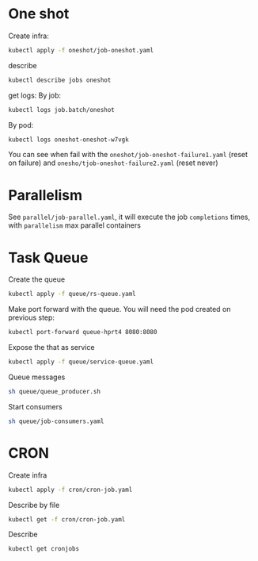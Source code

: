 # One shot
Create infra:
```bash
kubectl apply -f oneshot/job-oneshot.yaml
```

describe
```bash
kubectl describe jobs oneshot
```

get logs:
By job:
```bash
kubectl logs job.batch/oneshot
```

By pod:
```bash
kubectl logs oneshot-oneshot-w7vgk
```

You can see when fail with the `oneshot/job-oneshot-failure1.yaml` (reset on failure) and `onesho/tjob-oneshot-failure2.yaml` (reset never)

# Parallelism
See `parallel/job-parallel.yaml`, it will execute the job `completions` times, with `parallelism` max parallel containers

# Task Queue

Create the queue
```bash
kubectl apply -f queue/rs-queue.yaml 
```

Make port forward with the queue. You will need the pod created on previous step:
```bash
kubectl port-forward queue-hprt4 8080:8080
```

Expose the that as service
```bash
kubectl apply -f queue/service-queue.yaml
```

Queue messages
```bash
sh queue/queue_producer.sh
```

Start consumers
```bash
sh queue/job-consumers.yaml
```

# CRON

Create infra
```bash
kubectl apply -f cron/cron-job.yaml
```

Describe by file
```bash
kubectl get -f cron/cron-job.yaml 
```

Describe
```bash
kubectl get cronjobs
```